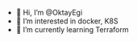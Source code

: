 - 👋 Hi, I’m @OktayEgi
- 👀 I’m interested in docker, K8S
- 🌱 I’m currently learning Terraform


<!---
OktayEgi/OktayEgi is a ✨ special ✨ repository because its `README.md` (this file) appears on your GitHub profile.
You can click the Preview link to take a look at your changes.
--->
